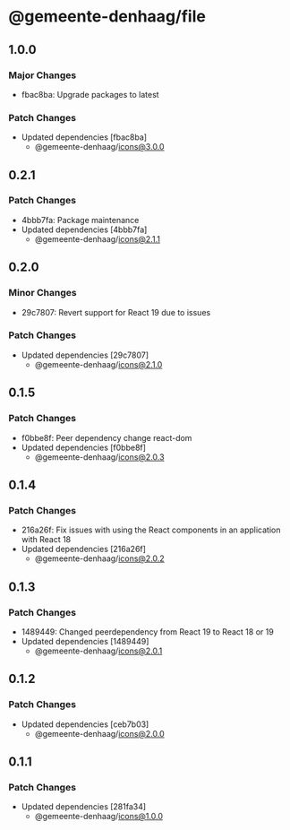 # @gemeente-denhaag/file

## 1.0.0

### Major Changes

- fbac8ba: Upgrade packages to latest

### Patch Changes

- Updated dependencies [fbac8ba]
  - @gemeente-denhaag/icons@3.0.0

## 0.2.1

### Patch Changes

- 4bbb7fa: Package maintenance
- Updated dependencies [4bbb7fa]
  - @gemeente-denhaag/icons@2.1.1

## 0.2.0

### Minor Changes

- 29c7807: Revert support for React 19 due to issues

### Patch Changes

- Updated dependencies [29c7807]
  - @gemeente-denhaag/icons@2.1.0

## 0.1.5

### Patch Changes

- f0bbe8f: Peer dependency change react-dom
- Updated dependencies [f0bbe8f]
  - @gemeente-denhaag/icons@2.0.3

## 0.1.4

### Patch Changes

- 216a26f: Fix issues with using the React components in an application with React 18
- Updated dependencies [216a26f]
  - @gemeente-denhaag/icons@2.0.2

## 0.1.3

### Patch Changes

- 1489449: Changed peerdependency from React 19 to React 18 or 19
- Updated dependencies [1489449]
  - @gemeente-denhaag/icons@2.0.1

## 0.1.2

### Patch Changes

- Updated dependencies [ceb7b03]
  - @gemeente-denhaag/icons@2.0.0

## 0.1.1

### Patch Changes

- Updated dependencies [281fa34]
  - @gemeente-denhaag/icons@1.0.0
